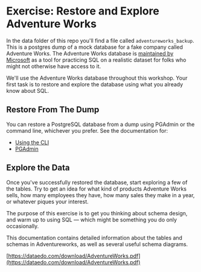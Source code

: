 # Exercise: Restore and Explore Adventure Works

In the data folder of this repo you'll find a file called `adventureworks_backup`. This is a postgres dump of a mock database for a fake company called Adventure Works. The Adventure Works database is [maintained by Microsoft](https://docs.microsoft.com/en-us/sql/samples/adventureworks-install-configure?view=sql-server-ver15&tabs=ssms) as a tool for practicing SQL on a realistic dataset for folks who might not otherwise have access to it. 

We'll use the Adventure Works database throughout this workshop. Your first task is to restore and explore the database using what you already know about SQL.

## Restore From The Dump

You can restore a PostgreSQL database from a dump using PGAdmin or the command line, whichever you prefer. See the documentation for:

* [Using the CLI](https://www.postgresql.org/docs/9.4/backup-dump.html)
* [PGAdmin](https://www.pgadmin.org/docs/pgadmin4/development/restore_dialog.html)

## Explore the Data

Once you've successfully restored the database, start exploring a few of the tables. Try to get an idea for what kind of products Adventure Works sells, how many employees they have, how many sales they make in a year, or whatever piques your interest. 

The purpose of this exercise is to get you thinking about schema design, and warm up to using SQL — which might be something you do only occasionally. 

This documentation contains detailed information about the tables and schemas in Adventureworks, as well as several useful schema diagrams.

[https://dataedo.com/download/AdventureWorks.pdf](https://dataedo.com/download/AdventureWorks.pdf)
